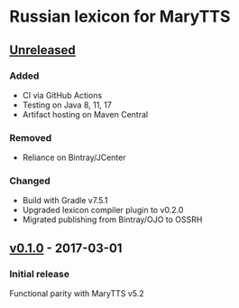 Russian lexicon for MaryTTS
===========================

[Unreleased]
------------

### Added

- CI via GitHub Actions
- Testing on Java 8, 11, 17
- Artifact hosting on Maven Central

### Removed

- Reliance on Bintray/JCenter

### Changed

- Build with Gradle v7.5.1
- Upgraded lexicon compiler plugin to v0.2.0
- Migrated publishing from Bintray/OJO to OSSRH

[v0.1.0] - 2017-03-01
---------------------

### Initial release

Functional parity with MaryTTS v5.2

[Unreleased]: https://github.com/marytts/marytts-lexicon-ru/compare/v0.1.0...HEAD
[v0.1.0]: https://github.com/marytts/marytts-lexicon-ru/tree/v0.1.0

